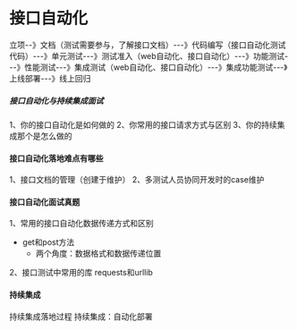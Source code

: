 # 接口自动化

立项--》文档（测试需要参与，了解接口文档）---》代码编写（接口自动化测试代码）---》单元测试---》测试准入（web自动化、接口自动化）---》功能测试---》性能测试---》集成测试（web自动化、接口自动化）---》集成功能测试---》上线部署---》线上回归

##### 接口自动化与持续集成面试
1、你的接口自动化是如何做的
2、你常用的接口请求方式与区别
3、你的持续集成那个是怎么做的

#### 接口自动化落地难点有哪些
1、接口文档的管理（创建于维护）
2、多测试人员协同开发时的case维护


#### 接口自动化面试真题
1、常用的接口自动化数据传递方式和区别
+ get和post方法
	+ 两个角度：数据格式和数据传递位置

2、接口测试中常用的库
requests和urllib


#### 持续集成
持续集成落地过程
持续集成：自动化部署


